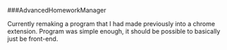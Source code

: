 ###AdvancedHomeworkManager

Currently remaking a program that I had made previously into a chrome extension. Program was simple enough, it should be possible to basically just be front-end.
